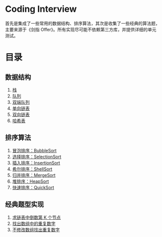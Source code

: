 # Coding Interview

首先是集成了一些常用的数据结构、排序算法，其次是收集了一些经典的算法题，主要来源于《剑指 Offer》。所有实现尽可能不依赖第三方库，并提供详细的单元测试。

# 目录
## 数据结构

1. [栈]()
1. [队列]()
1. [双端队列]()
1. [单向链表]()
1. [双向链表]()
1. [哈希表]()


## 排序算法

1. [冒泡排序：BubbleSort]()
1. [选择排序：SelectionSort]()
1. [插入排序：InsertionSort]()
1. [希尔排序：ShellSort]()
1. [归并排序：MergeSort]()
1. [堆排序：HeapSort]()
1. [快速排序：QuickSort]()

## 经典题型实现

1. [求链表中倒数第 K 个节点]()
1. [找出数组中的重复数字]()
1. [不修改数组找出重复数字]()

